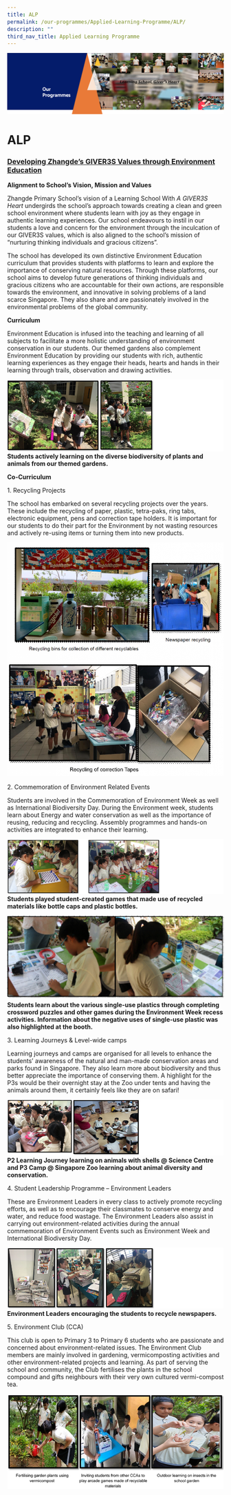 ```yaml
---
title: ALP
permalink: /our-programmes/Applied-Learning-Programme/ALP/
description: ""
third_nav_title: Applied Learning Programme
---
```

![](/images/OurProgrammes1.png)

ALP
===

### <u><b>Developing Zhangde’s GIVER3S Values through Environment Education</b></u>

  

<b>Alignment to School’s Vision, Mission and Values</b>

Zhangde Primary School’s vision of a Learning School With <i>A GIVER3S Heart</i> undergirds the school’s approach towards creating a clean and green school environment where students learn with joy as they engage in authentic learning experiences. Our school endeavours to instil in our students a love and concern for the environment through the inculcation of our GIVER3S values, which is also aligned to the school’s mission of “nurturing thinking individuals and gracious citizens”.

  

The school has developed its own distinctive Environment Education curriculum that provides students with platforms to learn and explore the importance of conserving natural resources. Through these platforms, our school aims to develop future generations of thinking individuals and gracious citizens who are accountable for their own actions, are responsible towards the environment, and innovative in solving problems of a land scarce Singapore. They also share and are passionately involved in the environmental problems of the global community.

  

  

<b>Curriculum</b>

  

Environment Education is infused into the teaching and learning of all subjects to facilitate a more holistic understanding of environment conservation in our students. Our themed gardens also complement Environment Education by providing our students with rich, authentic learning experiences as they engage their heads, hearts and hands in their learning through trails, observation and drawing activities.

![](/images/ALP1.png)
<b>Students actively learning on the diverse biodiversity of plants and animals from our themed gardens.</b>

<b>Co-Curriculum</b>

  

1\. Recycling Projects

  

The school has embarked on several recycling projects over the years. These include the recycling of paper, plastic, tetra-paks, ring tabs, electronic equipment, pens and correction tape holders. It is important for our students to do their part for the Environment by not wasting resources and actively re-using items or turning them into new products.

![](/images/ALP2.png)

2\. Commemoration of Environment Related Events

  

Students are involved in the Commemoration of Environment Week as well as International Biodiversity Day. During the Environment week, students learn about Energy and water conservation as well as the importance of reusing, reducing and recycling. Assembly programmes and hands-on activities are integrated to enhance their learning.

![](/images/ALP3.png)
<b>Students played student-created games that made use of recycled materials like bottle caps and plastic bottles.</b>

![](/images/ALP4.png)
<b>Students learn about the various single-use plastics through completing crossword puzzles and other games during the Environment Week recess activities. Information about the negative uses of single-use plastic was also highlighted at the booth.</b>

3\. Learning Journeys & Level-wide camps

  

Learning journeys and camps are organised for all levels to enhance the students’ awareness of the natural and man-made conservation areas and parks found in Singapore. They also learn more about biodiversity and thus better appreciate the importance of conserving them. A highlight for the P3s would be their overnight stay at the Zoo under tents and having the animals around them, it certainly feels like they are on safari!

![](/images/ALP5.png)
<b>P2 Learning Journey learning on animals with shells @ Science Centre and P3 Camp @ Singapore Zoo learning about animal diversity and conservation.</b>

4\. Student Leadership Programme – Environment Leaders

  

These are Environment Leaders in every class to actively promote recycling efforts, as well as to encourage their classmates to conserve energy and water, and reduce food wastage. The Environment Leaders also assist in carrying out environment-related activities during the annual commemoration of Environment Events such as Environment Week and International Biodiversity Day.

![](/images/ALP6.png)
<b>Environment Leaders encouraging the students to recycle newspapers.</b>


5\. Environment Club (CCA)

  

This club is open to Primary 3 to Primary 6 students who are passionate and concerned about environment-related issues. The Environment Club members are mainly involved in gardening, vermicomposting activities and other environment-related projects and learning. As part of serving the school and community, the Club fertilises the plants in the school compound and gifts neighbours with their very own cultured vermi-compost tea.

![](/images/ALP7.png)